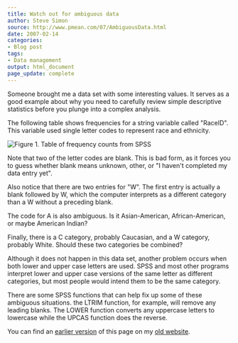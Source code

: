 ```yaml
---
title: Watch out for ambiguous data
author: Steve Simon
source: http://www.pmean.com/07/AmbiguousData.html
date: 2007-02-14
categories:
- Blog post
tags:
- Data management
output: html_document
page_update: complete
---
```

Someone brought me a data set with some interesting values. It serves as a good example about why you need to carefully review simple descriptive statistics before you plunge into a complex analysis.

<!---More--->

The following table shows frequencies for a string variable called "RaceID". This variable used single letter codes to represent race and ethnicity.

![Figure 1. Table of frequency counts from SPSS](http://www.pmean.com/new-images/07/AmbiguousData01.gif)

Note that two of the letter codes are blank. This is bad form, as it forces you to guess whether blank means unknown, other, or "I haven't completed my data entry yet".

Also notice that there are two entries for "W". The first entry is actually a blank followed by W, which the computer interprets as a different category than a W without a preceding blank.

The code for A is also ambiguous. Is it Asian-American, African-American, or maybe American Indian?

Finally, there is a C category, probably Caucasian, and a W category, probably White. Should these two categories be combined?

Although it does not happen in this data set, another problem occurs when both lower and upper case letters are used. SPSS and most other programs interpret lower and upper case versions of the same letter as different categories, but most people would intend them to be the same category.

There are some SPSS functions that can help fix up some of these ambiguous situations. the LTRIM function, for example, will remove any leading blanks. The LOWER function converts any uppercase letters to lowercase while the UPCAS function does the reverse.

You can find an [earlier version][sim1] of this page on my [old website][sim2].

[sim1]: http://www.pmean.com/07/AmbiguousData.html
[sim2]: http://www.pmean.com
